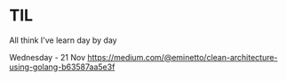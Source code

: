 # TIL
All think I've learn day by day

Wednesday - 21 Nov
https://medium.com/@eminetto/clean-architecture-using-golang-b63587aa5e3f

